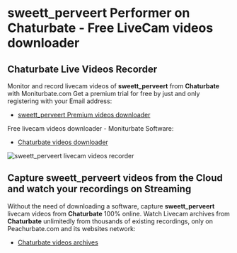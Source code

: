 # sweett_perveert Performer on Chaturbate - Free LiveCam videos downloader

## Chaturbate Live Videos Recorder

Monitor and record livecam videos of **sweett_perveert** from **Chaturbate** with Moniturbate.com
Get a premium trial for free by just and only registering with your Email address:
* [sweett_perveert Premium videos downloader](https://moniturbate.com/request-demo-licence-key.html)

Free livecam videos downloader - Moniturbate Software:
* [Chaturbate videos downloader](https://moniturbate.com/moniturbate-download-software.html)

![sweett_perveert livecam videos recorder](https://peachurnet.com/templates/moniturbate-software.png)


## Capture sweett_perveert videos from the Cloud and watch your recordings on Streaming

Without the need of downloading a software, capture **sweett_perveert** livecam videos from **Chaturbate** 100% online.
Watch Livecam archives from **Chaturbate** unlimitedly from thousands of existing recordings, only on Peachurbate.com and its websites network:
* [Chaturbate videos archives](https://peachurnet.com/)